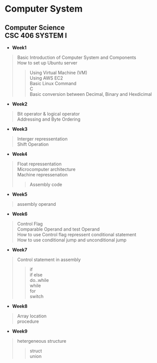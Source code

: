 
Computer System
=====
Computer Science     
CSC 406 SYSTEM I
-----
* **Week1**    
>Basic Introduction of Computer System and Components     
>How to set up Ubuntu server
>>Using Virtual Machine (VM)     
>>Using AWS EC2        
>Basic Linux Command        
>C       
>Basic conversion between Decimal, Binary and Hexdicimal
           
* **Week2**      
>Bit operator & logical operator      
>Addressing and Byte Ordering      


* **Week3**      
>Interger repressentation        
>Shift Operation       


* **Week4**       
>Float repressentation        
>Microcomputer architecture       
>Machine repressenation
>>Assembly code     

* **Week5**
>assembly operand

* **Week6**
>Control Flag     
>Comparable Operand and test Operand      
>How to use Control flag repressent conditional statement      
>How to use conditional jump and unconditional jump       

* **Week7**
>Control statement in assembly        
>>if       
>>if else       
>>do..while        
>>while       
>>for       
>>switch       

* **Week8**
>Array location               
>procedure            

* **Week9**     
>hetergeneous structure              
>>struct       
>>union





    

